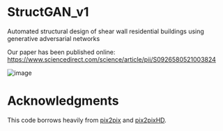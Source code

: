 # StructGAN_v1
Automated structural design of shear wall residential buildings using generative adversarial networks

Our paper has been published online: https://www.sciencedirect.com/science/article/pii/S0926580521003824


![image](https://github.com/wenjie-liao/StructGAN_v1/blob/master/StructGAN_v1.jpg)


# Acknowledgments
This code borrows heavily from [pix2pix](https://github.com/phillipi/pix2pix) and [pix2pixHD](https://github.com/NVIDIA/pix2pixHD).
